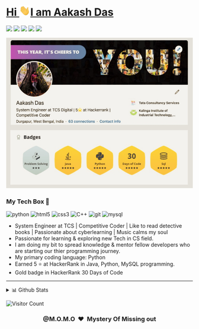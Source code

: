 # [Hi <img src="https://raw.githubusercontent.com/ABSphreak/ABSphreak/master/gifs/Hi.gif" width="30px">I am Aakash Das](https://e-resume-b281f.web.app)

[<img height="30" src="https://img.shields.io/badge/linkedin-blue.svg?&style=for-the-badge&logo=linkedin&logoColor=white" />][LinkedIn]
[<img height="30" src="https://img.shields.io/badge/gmail-red.svg?&style=for-the-badge&logo=gmail&logoColor=white" />][Gmail]
[<img height="30" src="https://img.shields.io/badge/facebook-blue.svg?&style=for-the-badge&logo=facebook&logoColor=white" />][Facebook]
[<img height="30" src="https://img.shields.io/badge/hackerrank-green.svg?&style=for-the-badge&logo=hackerrank&logoColor=white" />][HackerRank]
[<img height="30" src="https://img.shields.io/badge/E_RESUME-black.svg?&style=for-the-badge&logo=youtube&logoColor=white" />][Resume]



![alt text](https://github.com/agendaxd276/agendaxd276/blob/main/cover.jpeg)
### My Tech Box 🧰

<p align="left">
<img src="https://cdn3.iconfinder.com/data/icons/logos-and-brands-adobe/512/267_Python-512.png" alt="python" width="40" height="40"/> 
<img src="https://upload.wikimedia.org/wikipedia/commons/thumb/6/61/HTML5_logo_and_wordmark.svg/512px-HTML5_logo_and_wordmark.svg.png" alt="html5" height="40"/> 
<img src="https://upload.wikimedia.org/wikipedia/commons/thumb/d/d5/CSS3_logo_and_wordmark.svg/1200px-CSS3_logo_and_wordmark.svg.png" alt="css3" height="40"/> 
<img src="https://i.pinimg.com/originals/99/f8/87/99f887833c475448723d3c9ac16c179b.png" alt="C++" width="40" height="40"/> 
<img src="https://www.vectorlogo.zone/logos/git-scm/git-scm-icon.svg" alt="git" width="40" height="40"/> 
<img src="https://i.pinimg.com/originals/50/f1/58/50f1582a95bdac10f1c3fa295c8b947b.png" alt="mysql" width="40" height="40"/>
</p>

 
* System Engineer at TCS | Competitive Coder | Like to read detective books | Passionate about cyberlearning | Music calms my soul
* Passionate for learning & exploring new Tech in CS field.
* I am doing my bit to spread knowledge & mentor fellow developers who are starting our thier programming journey.
* My primary coding language: Python
* Earned 5 ⭐ at HackerRank in Java, Python, MySQL programming.
* Gold badge in HackerRank 30 Days of Code 
---

<table><tr>

 <details>
<summary>📊 Github Stats</summary>

<p align="center"> <img src="https://github-readme-stats.vercel.app/api?username=agendaxd276&show_icons=true&theme=gotham" alt="Aakash Das | Stats" />

</details>


 ![Visitor Count](https://profile-counter.glitch.me/{agendaxd276}/count.svg)


[Gmail]: https://@gmail.com
[linkedin]: https://www.linkedin.com/in/iamad99/
[Facebook]: https://www.facebook.com/iamaakash1999/
[HackerRank]: https://www.hackerrank.com/agendaxd276
[Resume]: https://e-resume-b281f.web.app

<h3 align="center">@M.O.M.O &nbsp;❤️&nbsp; Mystery Of Missing out</h3>
